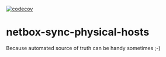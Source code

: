 [![codecov](https://codecov.io/gh/guanana/netbox-sync-physical-hosts/branch/master/graph/badge.svg?token=AJUM01SDMX)](https://codecov.io/gh/guanana/netbox-sync-physical-hosts)
# netbox-sync-physical-hosts
Because automated source of truth can be handy sometimes ;-)
